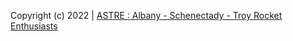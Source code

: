Copyright (c) 2022 | [ASTRE : Albany - Schenectady - Troy Rocket Enthusiasts](https://astre471.org)
